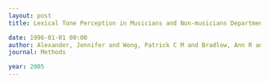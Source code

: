 ```yaml
---
layout: post
title: Lexical Tone Perception in Musicians and Non-musicians Department of Linguistics Department of Communication Sciences and Disorders Northwestern University Institute for Neuroscience

date: 1996-01-01 00:00
author: Alexander, Jennifer and Wong, Patrick C M and Bradlow, Ann R and Il, U S a
journal: Methods

year: 2005
---
```



